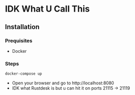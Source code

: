 # IDK What U Call This

## Installation

### Prequisites
- Docker

### Steps

```bash
docker-compose up
```
- Open your browser and go to http://localhost:8080
- IDK what Rustdesk is but u can hit it on ports 21115 -> 21119
